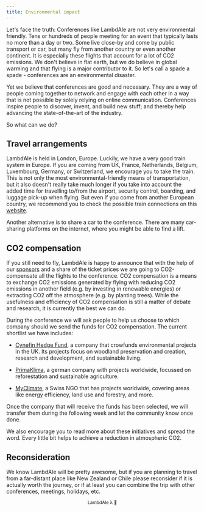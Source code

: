 ```yaml
---
title: Environmental impact
---
```

Let's face the truth: Conferences like LambdAle are not very environmental friendly. Tens or hundreds of people meeting for an event that typically lasts no more than a day or two. Some live close-by and come by public transport or car, but many fly from another country or even another continent. It is especially these flights that account for a lot of CO2 emissions. We don't believe in flat earth, but we do believe in global warming and that flying is a major contributor to it. So let's call a spade a spade - conferences are an environmental disaster.

Yet we believe that conferences are good and necessary. They are a way of people coming together to network and engage with each other in a way that is not possible by solely relying on online communication. Conferences inspire people to discover, invent, and build new stuff; and thereby help advancing the state-of-the-art of the industry.

So what can we do?

## Travel arrangements

LambdAle is held in London, Europe. Luckily, we have a very good train system in Europe. If you are coming from UK, France, Netherlands, Belgium, Luxembourg, Germany, or Switzerland, we encourage you to take the train. This is not only the most environmental-friendly means of transportation, but it also doesn't really take much longer if you take into account the added time for travelling to/from the airport, security control, boarding, and luggage pick-up when flying. But even if you come from another European country, we recommend you to check the possible train connections on this [website](https://www.seat61.com/index.html).

Another alternative is to share a car to the conference. There are many car-sharing platforms on the internet, where you might be able to find a lift.

## CO2 compensation

If you still need to fly, LambdAle is happy to announce that with the help of our [sponsors](/sponsors) and a share of the ticket prices we are going to CO2-compensate all the flights to the conference. CO2 compensation is a means to exchange CO2 emissions generated by flying with reducing CO2 emissions in another field (e.g. by investing in renewable energies) or extracting CO2 off the atmosphere (e.g. by planting trees). While the usefulness and efficiency of CO2 compensation is still a matter of debate and research, it is currently the best we can do.

During the conference we will ask people to help us choose to which company should we send the funds for CO2 compensation. The current shortlist we have includes:

* [Cynefin Hedge Fund](https://cynefinhedgefund.com), a company that crowfunds environmental projects in the UK. Its projects focus on woodland preservation and creation, research and development, and sustainable living.

* [PrimaKlima](https://www.primaklima.org), a german company with projects worldwide, focussed on reforestation and sustainable agriculture.

* [MyClimate](https://www.myclimate.org/), a Swiss NGO that has projects worldwide, covering areas like energy efficiency, land use and forestry, and more.

Once the company that will receive the funds has been selected, we will transfer them  during the following week and let the community know once done.

We also encourage you to read more about these initiatives and spread the word. Every little bit helps to achieve a reduction in atmospheric CO2.

## Reconsideration

We know LambdAle will be pretty awesome, but if you are planning to travel from a far-distant place like New Zealand or Chile please reconsider if it is actually worth the journey, or if at least you can combine the trip with other conferences, meetings, holidays, etc.

<center><sub>LambdAle λ 🌳</sub></center>
